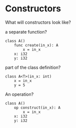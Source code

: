 
# Constructors

What will constructors look like?



a separate function?

```Fluster
class A()
    func create(in_x): A
        x = in_x
    x: i32
    y: i32
```

part of the class definition?

```Fluster
class A<T>(in_x: int)
    x = in_x
    y = 5
```

An operation?

```Fluster
class A()
    op construct(in_x): A
        x = in_x
    x: i32
    y: i32
```
